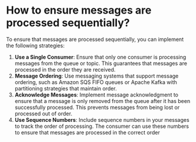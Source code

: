 # How to ensure messages are processed sequentially?
To ensure that messages are processed sequentially, you can implement the following strategies:
1. **Use a Single Consumer**: Ensure that only one consumer is processing messages from the queue or topic. This guarantees that messages are processed in the order they are received.
2. **Message Ordering**: Use messaging systems that support message ordering, such as Amazon SQS FIFO queues or Apache Kafka with partitioning strategies that maintain order.
3. **Acknowledge Messages**: Implement message acknowledgment to ensure that a message is only removed from the queue after it has been successfully processed. This prevents messages from being lost or processed out of order.
4. **Use Sequence Numbers**: Include sequence numbers in your messages to track the order of processing. The consumer can use these numbers to ensure that messages are processed in the correct order
